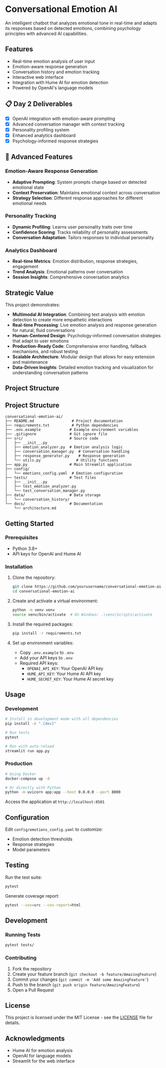 # Conversational Emotion AI

An intelligent chatbot that analyzes emotional tone in real-time and adapts its responses based on detected emotions, combining psychology principles with advanced AI capabilities.

## Features

- Real-time emotion analysis of user input
- Emotion-aware response generation
- Conversation history and emotion tracking
- Interactive web interface
- Integration with Hume AI for emotion detection
- Powered by OpenAI's language models

## 📋 Day 2 Deliverables

- [x] OpenAI integration with emotion-aware prompting
- [x] Advanced conversation manager with context tracking
- [x] Personality profiling system
- [x] Enhanced analytics dashboard
- [x] Psychology-informed response strategies

## 🧠 Advanced Features

### Emotion-Aware Response Generation
- **Adaptive Prompting**: System prompts change based on detected emotional state
- **Context Preservation**: Maintains emotional context across conversation
- **Strategy Selection**: Different response approaches for different emotional needs

### Personality Tracking
- **Dynamic Profiling**: Learns user personality traits over time
- **Confidence Scoring**: Tracks reliability of personality assessments
- **Conversation Adaptation**: Tailors responses to individual personality

### Analytics Dashboard
- **Real-time Metrics**: Emotion distribution, response strategies, engagement
- **Trend Analysis**: Emotional patterns over conversation
- **Session Insights**: Comprehensive conversation analytics

## Strategic Value

This project demonstrates:

- **Multimodal AI Integration**: Combining text analysis with emotion detection to create more empathetic interactions
- **Real-time Processing**: Live emotion analysis and response generation for natural, fluid conversations
- **Human-Centered Design**: Psychology-informed conversation strategies that adapt to user emotions
- **Production-Ready Code**: Comprehensive error handling, fallback mechanisms, and robust testing
- **Scalable Architecture**: Modular design that allows for easy extension and maintenance
- **Data-Driven Insights**: Detailed emotion tracking and visualization for understanding conversation patterns

## Project Structure

## Project Structure

```
conversational-emotion-ai/
├── README.md                 # Project documentation
├── requirements.txt          # Python dependencies
├── .env.example             # Example environment variables
├── .gitignore               # Git ignore file
├── src/                     # Source code
│   ├── __init__.py
│   ├── emotion_analyzer.py  # Emotion analysis logic
│   ├── conversation_manager.py  # Conversation handling
│   ├── response_generator.py    # Response generation
│   └── utils.py                # Utility functions
├── app.py                   # Main Streamlit application
├── config/
│   └── emotions_config.yaml  # Emotion configuration
├── tests/                   # Test files
│   ├── __init__.py
│   ├── test_emotion_analyzer.py
│   └── test_conversation_manager.py
├── data/                    # Data storage
│   └── conversation_history/
└── docs/                    # Documentation
    └── architecture.md
```

## Getting Started

### Prerequisites

- Python 3.8+
- API keys for OpenAI and Hume AI

### Installation

1. Clone the repository:
   ```bash
   git clone https://github.com/yourusername/conversational-emotion-ai.git
   cd conversational-emotion-ai
   ```

2. Create and activate a virtual environment:
   ```bash
   python -m venv venv
   source venv/bin/activate  # On Windows: .\venv\Scripts\activate
   ```

3. Install the required packages:
   ```bash
   pip install -r requirements.txt
   ```

4. Set up environment variables:
   - Copy `.env.example` to `.env`
   - Add your API keys to `.env`
   - Required API keys:
     - `OPENAI_API_KEY`: Your OpenAI API key
     - `HUME_API_KEY`: Your Hume AI API key
     - `HUME_SECRET_KEY`: Your Hume AI secret key

## Usage

### Development

```bash
# Install in development mode with all dependencies
pip install -e ".[dev]"

# Run tests
pytest

# Run with auto-reload
streamlit run app.py
```

### Production

```bash
# Using Docker
docker-compose up -d

# Or directly with Python
python -m uvicorn app:app --host 0.0.0.0 --port 8000
```

Access the application at `http://localhost:8501`

## Configuration

Edit `config/emotions_config.yaml` to customize:
- Emotion detection thresholds
- Response strategies
- Model parameters

## Testing

Run the test suite:
```bash
pytest
```

Generate coverage report:
```bash
pytest --cov=src --cov-report=html
```

## Development

### Running Tests

```bash
pytest tests/
```

### Contributing

1. Fork the repository
2. Create your feature branch (`git checkout -b feature/AmazingFeature`)
3. Commit your changes (`git commit -m 'Add some AmazingFeature'`)
4. Push to the branch (`git push origin feature/AmazingFeature`)
5. Open a Pull Request

## License

This project is licensed under the MIT License - see the [LICENSE](LICENSE) file for details.

## Acknowledgments

- Hume AI for emotion analysis
- OpenAI for language models
- Streamlit for the web interface
